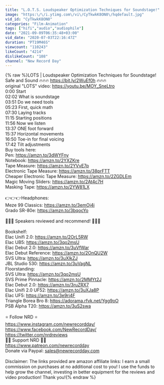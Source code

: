 ```yaml
---
title: "L.O.T.S. Loudspeaker Optimization Techniques for Soundstage!"
image: "https:\/\/i.ytimg.com\/vi\/CyTkwkK8ON0\/hqdefault.jpg"
vid_id: "CyTkwkK8ON0"
categories: "Film-Animation"
tags: ["hifi","audio","audiophile"]
date: "2021-09-09T06:35:48+03:00"
vid_date: "2020-07-03T22:16:47Z"
duration: "PT19M46S"
viewcount: "110243"
likeCount: "4214"
dislikeCount: "108"
channel: "New Record Day"
---
```

{% raw %}LOTS | Loudspeaker Optimization Techniques for Soundstage!<br />Safe and Sound 🔥🔥🔥 <a rel="nofollow" target="blank" href="https://bit.ly/2WuEf0h">https://bit.ly/2WuEf0h</a> 🔥🔥🔥<br />original &quot;LOTS&quot; video: <a rel="nofollow" target="blank" href="https://youtu.be/MOY_SneLtro">https://youtu.be/MOY_SneLtro</a><br />0:00 Start<br />02:02 What is soundstage<br />03:51 Do we need tools<br />05:23 First, quick math<br />07:30 Laying tracks<br />11:15 Starting positions<br />11:56 Now we listen<br />13:37 ONE foot forward<br />15:37 Horizontal movements<br />16:50  Toe-in for final voicing <br />17:42  Tilt adjustments<br />Buy tools here: <br />Pen: <a rel="nofollow" target="blank" href="https://amzn.to/3dWYFny">https://amzn.to/3dWYFny</a><br />Notebook: <a rel="nofollow" target="blank" href="https://amzn.to/2YXZKre">https://amzn.to/2YXZKre</a><br />Tape Measure: <a rel="nofollow" target="blank" href="https://amzn.to/2YVvE7p">https://amzn.to/2YVvE7p</a><br />Electronic Tape Measure: <a rel="nofollow" target="blank" href="https://amzn.to/38prFTT">https://amzn.to/38prFTT</a><br />Cheaper Electronic Tape Measure: <a rel="nofollow" target="blank" href="https://amzn.to/2ZGDLEm">https://amzn.to/2ZGDLEm</a><br />Magic Moving Sliders: <a rel="nofollow" target="blank" href="https://amzn.to/2At4c7H">https://amzn.to/2At4c7H</a><br />Masking Tape: <a rel="nofollow" target="blank" href="https://amzn.to/2YW81LX">https://amzn.to/2YW81LX</a><br /><br />👉👉👉Headphones: <br />Meze 99 Classics: <a rel="nofollow" target="blank" href="https://amzn.to/3emOj4i">https://amzn.to/3emOj4i</a><br />Grado SR-80e: <a rel="nofollow" target="blank" href="https://amzn.to/3bqocYo">https://amzn.to/3bqocYo</a><br /><br />💎💎💎 Speakers reviewed and recommend! 💎💎💎<br /><br />Bookshelf:<br />Elac Unifi 2.0: <a rel="nofollow" target="blank" href="https://amzn.to/2OrL5RW">https://amzn.to/2OrL5RW</a><br />Elac UB5: <a rel="nofollow" target="blank" href="https://amzn.to/3qo2msU">https://amzn.to/3qo2msU</a><br />Elac Debut 2.0: <a rel="nofollow" target="blank" href="https://amzn.to/3uVfWar">https://amzn.to/3uVfWar</a><br />Elac Debut Reference: <a rel="nofollow" target="blank" href="https://amzn.to/2OnQU2W">https://amzn.to/2OnQU2W</a><br />SVS Ultra: <a rel="nofollow" target="blank" href="https://amzn.to/3uXIkZJ">https://amzn.to/3uXIkZJ</a><br />JBL Studio 530: <a rel="nofollow" target="blank" href="https://amzn.to/3uVagNL">https://amzn.to/3uVagNL</a><br />Floorstanding:<br />SVS Ultra: <a rel="nofollow" target="blank" href="https://amzn.to/3qo2msU">https://amzn.to/3qo2msU</a><br />SVS Prime Pinnacle: <a rel="nofollow" target="blank" href="https://amzn.to/2MMYt2J">https://amzn.to/2MMYt2J</a><br />Elac Debut 2.0: <a rel="nofollow" target="blank" href="https://amzn.to/3ruZRX7">https://amzn.to/3ruZRX7</a><br />Elac Unifi 2.0 UF52: <a rel="nofollow" target="blank" href="https://amzn.to/3uXJa8P">https://amzn.to/3uXJa8P</a><br />Elac UF5: <a rel="nofollow" target="blank" href="https://amzn.to/3e9ri4F">https://amzn.to/3e9ri4F</a><br />Triangle Borea Bro 8: <a rel="nofollow" target="blank" href="https://adorama.rfvk.net/Ygg9oO">https://adorama.rfvk.net/Ygg9oO</a><br />PSB Alpha T20: <a rel="nofollow" target="blank" href="https://amzn.to/3uS2swa">https://amzn.to/3uS2swa</a><br /><br />⭐️ Follow NRD ⭐️<br /><a rel="nofollow" target="blank" href="https://www.instagram.com/newrecordday/​">https://www.instagram.com/newrecordday/​</a><br /><a rel="nofollow" target="blank" href="https://www.facebook.com/NewRecordDay/​">https://www.facebook.com/NewRecordDay/​</a><br /><a rel="nofollow" target="blank" href="https://twitter.com/nrdreviews​">https://twitter.com/nrdreviews​</a><br /> 💪🏻 Support NRD 💪🏻<br /><a rel="nofollow" target="blank" href="https://www.patreon.com/newrecordday​">https://www.patreon.com/newrecordday​</a><br />Donate via Paypal: sales@newrecordday.com<br /><br />Disclaimer: The links provided are amazon affiliate links: I earn a small commission on purchases at no additional cost to you! I use the funds to help grow the channel, investing in better equipment for the reviews and video production! Thank you!{% endraw %}
